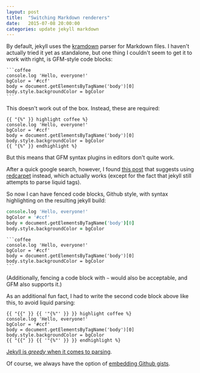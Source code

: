 ```yaml
---
layout: post
title:  "Switching Markdown renderers"
date:   2015-07-08 20:00:00
categories: update jekyll markdown
---
```

By default, jekyll uses the [kramdown](http://kramdown.gettalong.org/) parser for Markdown files. I haven't actually tried it yet as standalone, but one thing I couldn't seem to get it to work with right, is GFM-style code blocks:

    ```coffee
    console.log 'Hello, everyone!'
    bgColor = '#ccf'
    body = document.getElementsByTagName('body')[0]
    body.style.backgroundColor = bgColor
    ```

This doesn't work out of the box. Instead, these are required:

```
{{ "{%" }} highlight coffee %}
console.log 'Hello, everyone!'
bgColor = '#ccf'
body = document.getElementsByTagName('body')[0]
body.style.backgroundColor = bgColor
{{ "{%" }} endhighlight %}
```

But this means that GFM syntax plugins in editors don't quite work.

After a quick google search, however, I found [this post](http://ajoz.github.io/2014/06/29/i-want-my-github-flavored-markdown/) that suggests using [redcarpet](https://github.com/vmg/redcarpet) instead, which actually works (except for the fact that jekyll still attempts to parse liquid tags).

So now I can have fenced code blocks, Github style, with syntax highlighting on the resulting jekyll build:

```coffee
console.log 'Hello, everyone!'
bgColor = '#ccf'
body = document.getElementsByTagName('body')[0]
body.style.backgroundColor = bgColor
```

    ```coffee
    console.log 'Hello, everyone!'
    bgColor = '#ccf'
    body = document.getElementsByTagName('body')[0]
    body.style.backgroundColor = bgColor
    ```

(Additionally, fencing a code block with `~` would also be acceptable, and GFM also supports it.)

As an additional fun fact, I had to write the second code block above like this, to avoid liquid parsing:

```
{{ "{{" }} {{ '"{%"' }} }} highlight coffee %}
console.log 'Hello, everyone!'
bgColor = '#ccf'
body = document.getElementsByTagName('body')[0]
body.style.backgroundColor = bgColor
{{ "{{" }} {{ '"{%"' }} }} endhighlight %}
```

[Jekyll is _greedy_ when it comes to parsing](http://stackoverflow.com/questions/3426182/how-to-escape-liquid-template-tags).

Of course, we always have the option of [embedding Github gists](https://github.com/blog/122-embedded-gists).
